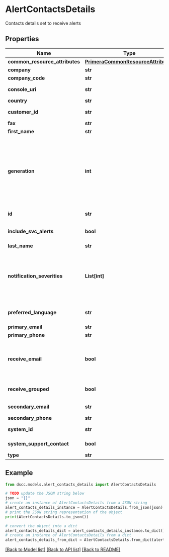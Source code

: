 # AlertContactsDetails

Contacts details set to receive alerts

## Properties

Name | Type | Description | Notes
------------ | ------------- | ------------- | -------------
**common_resource_attributes** | [**PrimeraCommonResourceAttributes**](PrimeraCommonResourceAttributes.md) |  | [optional] 
**company** | **str** | Company | [optional] 
**company_code** | **str** | Company code | [optional] 
**console_uri** | **str** | consoleUri for detailed storage object | [optional] 
**country** | **str** | Country | [optional] 
**customer_id** | **str** | The customer application identifier | [optional] 
**fax** | **str** | Fax number | [optional] 
**first_name** | **str** | First name | [optional] 
**generation** | **int** | A monotonically increasing value. This value updates when the resource is updated and can be used as a short way to determine if a resource has changed or which of two different copies of a resource is more up to date.  | [optional] 
**id** | **str** | Unique Identifier of the contact | [optional] 
**include_svc_alerts** | **bool** | Email sent to contact shall include service alert | [optional] 
**last_name** | **str** | Last name | [optional] 
**notification_severities** | **List[int]** | Severities of notifications the contact will be notificated. An array of number: 0 - Fatal, 1 - Critical, 2 - Major, 3 - Minor, 4 - Degraded, 5 - Info, 6 - Debug | [optional] 
**preferred_language** | **str** | Preferred language when being contacted or emailed | [optional] 
**primary_email** | **str** | Primary email address | [optional] 
**primary_phone** | **str** | Primary phone | [optional] 
**receive_email** | **bool** | Contact will receive email notifications. This is a deprecated field and will always pass true to be inline with UI. | [optional] 
**receive_grouped** | **bool** | Contact will receive grouped low urgency email notifications | [optional] 
**secondary_email** | **str** | Secondary email address | [optional] 
**secondary_phone** | **str** | Secondary phone | [optional] 
**system_id** | **str** | SystemId/serialNumber of the array. | [optional] 
**system_support_contact** | **bool** | Contact will be called for any system issues | [optional] 
**type** | **str** | The type of resource | [optional] 

## Example

```python
from dscc.models.alert_contacts_details import AlertContactsDetails

# TODO update the JSON string below
json = "{}"
# create an instance of AlertContactsDetails from a JSON string
alert_contacts_details_instance = AlertContactsDetails.from_json(json)
# print the JSON string representation of the object
print(AlertContactsDetails.to_json())

# convert the object into a dict
alert_contacts_details_dict = alert_contacts_details_instance.to_dict()
# create an instance of AlertContactsDetails from a dict
alert_contacts_details_from_dict = AlertContactsDetails.from_dict(alert_contacts_details_dict)
```
[[Back to Model list]](../README.md#documentation-for-models) [[Back to API list]](../README.md#documentation-for-api-endpoints) [[Back to README]](../README.md)



